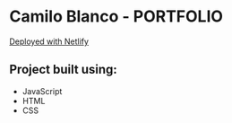 # Camilo Blanco - PORTFOLIO

[Deployed with Netlify](https://modest-yalow-20efb0.netlify.app)

## Project built using:

- JavaScript
- HTML
- CSS

